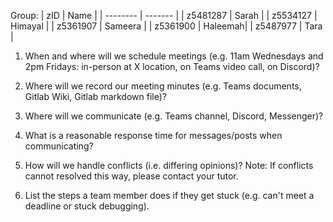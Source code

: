 Group:
| zID      | Name    |
| -------- | ------- |
| z5481287 |   Sarah |
| z5534127 | Himayal |
| z5361907 | Sameera |
| z5361900 | Haleemah|
| z5487977 | Tara    |

1. When and where will we schedule meetings (e.g. 11am Wednesdays and 2pm Fridays: in-person at X location, on Teams video call, on Discord)?



2. Where will we record our meeting minutes (e.g. Teams documents, Gitlab Wiki, Gitlab markdown file)?

3. Where will we communicate (e.g. Teams channel, Discord, Messenger)?

4. What is a reasonable response time for messages/posts when communicating?

3. How will we handle conflicts (i.e. differing opinions)? Note: If conflicts cannot resolved this way, please contact your tutor.

4. List the steps a team member does if they get stuck (e.g. can't meet a deadline or stuck debugging).